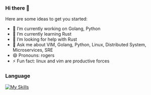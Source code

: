 ### Hi there 👋

<!--
**rogerogers/rogerogers** is a ✨ _special_ ✨ repository because its `README.md` (this file) appears on your GitHub profile.
-->
<!-- - 👯 I’m looking to collaborate on ... -->
<!-- - 📫 How to reach me: -->
<!-- - ⚡ Fun fact: -->
Here are some ideas to get you started:

- 🔭 I’m currently working on Golang, Python
- 🌱 I’m currently learning Rust
- 🤔 I’m looking for help with Rust
- 💬 Ask me about VIM, Golang, Python, Linux, Distributed System, Microservices, SRE
- 😄 Pronouns: rogers
- ⚡ Fun fact: linux and vim are productive forces

### Language
[![My Skills](https://skillicons.dev/icons?i=vim&theme=light)](https://blog.rogerogers.com)
